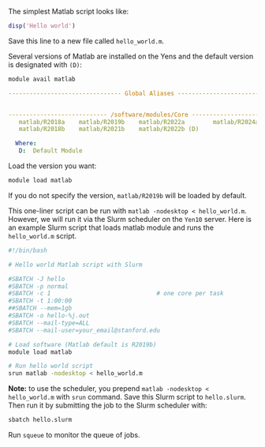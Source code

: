 The simplest Matlab script looks like:

```matlab title="hello_world.m"
disp('Hello world')
```

Save this line to a new file called `hello_world.m`. 

Several versions of Matlab are installed on the Yens and the default version is designated with `(D)`:

```bash title="Terminal Command"
module avail matlab
```

```{.yaml .no-copy title="Terminal Output"}
-------------------------------- Global Aliases --------------------------------


---------------------------- /software/modules/Core ----------------------------
   matlab/R2018a    matlab/R2019b    matlab/R2022a        matlab/R2024a
   matlab/R2018b    matlab/R2021b    matlab/R2022b (D)

  Where:
   D:  Default Module
```

Load the version you want:

```bash title="Terminal Command"
module load matlab
```

If you do not specify the version, `matlab/R2019b` will be loaded by default.

This one-liner script can be run with `matlab -nodesktop < hello_world.m`. 
However, we will run it via the Slurm scheduler on the `Yen10` server. 
Here is an example Slurm script that loads matlab module and runs the `hello_world.m` script.


```bash title="Terminal Command"
#!/bin/bash

# Hello world Matlab script with Slurm

#SBATCH -J hello
#SBATCH -p normal
#SBATCH -c 1                              # one core per task
#SBATCH -t 1:00:00
##SBATCH --mem=1gb
#SBATCH -o hello-%j.out
#SBATCH --mail-type=ALL
#SBATCH --mail-user=your_email@stanford.edu

# Load software (Matlab default is R2019b)
module load matlab

# Run hello world script
srun matlab -nodesktop < hello_world.m
```

**Note:** to use the scheduler, you prepend `matlab -nodesktop < hello_world.m` with `srun` command. 
Save this Slurm script to `hello.slurm`.
Then run it by submitting the job to the Slurm scheduler with:

```bash title="Terminal Command"
sbatch hello.slurm
```

Run `squeue` to monitor the queue of jobs.
